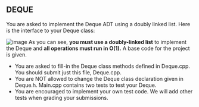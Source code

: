 ## DEQUE
You are asked to implement the Deque ADT using a doubly linked list. Here is the interface to your Deque class:

![image](https://user-images.githubusercontent.com/67970973/123773058-0c3ead80-d8d5-11eb-9671-ee30655c5aef.png)
As you can see, **you must use a doubly-linked list** to implement the Deque and **all operations must run in O(1).** A base code for the project is given. 
- You are asked to fill-in the Deque class methods defined in Deque.cpp. You should submit just this file, Deque.cpp. 
- You are NOT allowed to change the Deque class declaration given in Deque.h. Main.cpp contains two tests to test your Deque. 
- You are encouraged to implement your own test code. We will add other tests when grading your submissions.